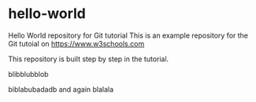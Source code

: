 # hello-world
Hello World repository for Git tutorial
This is an example repository for the Git tutoial on https://www.w3schools.com

This repository is built step by step in the tutorial.

blibblubblob

biblabubadadb
and again blalala

